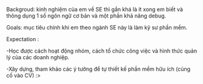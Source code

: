 Backgroud: kinh nghiệm của em về SE thì gần khá là ít xong em biết và thông dụng 1 số ngôn ngữ cơ bản và một phần khả năng debug. 

Goals: mục tiêu chính khi em theo ngành SE này là làm kỹ sư phần mềm.

Expectation :

-Học được cách hoạt động nhóm, cách tổ chức công việc và hình thức quản lý của các doanh nghiệp.

-Xây dựng, tham khảo các ý tưởng để tự thiết kế phần mềm hữu ích (củng cố vào CV) :>